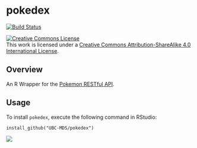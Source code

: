 # pokedex
[![Build Status](https://travis-ci.org/UBC-MDS/pokedex.svg?branch=master)](https://travis-ci.org/UBC-MDS/pokedex)

<a rel="license" href="http://creativecommons.org/licenses/by-sa/4.0/"><img alt="Creative Commons License" style="border-width:0" src="https://i.creativecommons.org/l/by-sa/4.0/88x31.png" /><br /></a>This work is licensed under a <a rel="license" href="http://creativecommons.org/licenses/by-sa/4.0/">Creative Commons Attribution-ShareAlike 4.0 International License</a>.

## Overview

An R Wrapper for the [Pokemon RESTful API](https://pokeapi.co/).

## Usage

To install `pokedex`, execute the following command in RStudio:

```
install_github("UBC-MDS/pokedex")
```

![](img/pokedex.png)
